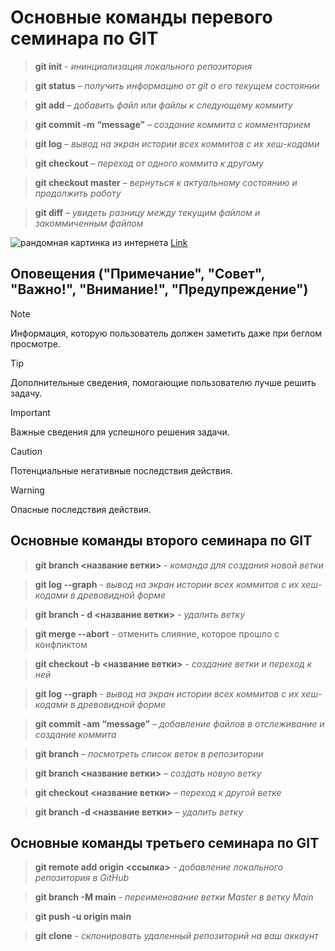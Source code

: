 # Основные команды перевого семинара по GIT

> **git init** - *ининциализация локального репозитория*

>**git status** – *получить информацию от git о его текущем состоянии*

>**git add** – *добавить файл или файлы к следующему коммиту*

>**git commit -m “message”** – *cоздание коммита с комментарием*

>**git log** – *вывод на экран истории всех коммитов с их хеш-кодами*

>**git checkout** – *переход от одного коммита к другому*

>**git checkout master** – *вернуться к актуальному состоянию и продолжить работу*

>**git diff** – *увидеть разницу между текущим файлом и закоммиченным файлом*

![рандомная картинка из интернета](https://mobimg.b-cdn.net/v3/fetch/80/807548893d3c824877406205a7aed13c.jpeg)
[Link](https://gb.ru)

## Оповещения ("Примечание", "Совет", "Важно!", "Внимание!", "Предупреждение")

> [!NOTE]
> Информация, которую пользователь должен заметить даже при беглом просмотре.

> [!TIP]
> Дополнительные сведения, помогающие пользователю лучше решить задачу.

> [!IMPORTANT]
> Важные сведения для успешного решения задачи.

> [!CAUTION]
> Потенциальные негативные последствия действия.

> [!WARNING]
> Опасные последствия действия.

## Основные команды второго семинара по GIT

> **git branch <название ветки>** - *команда для создания новой ветки*

> **git log --graph** - *вывод на экран истории всех коммитов с их хеш-кодами в древовидной форме*

> **git branch - d <название ветки>** - *удалить ветку*

>**git merge --abort** - отменить слияние, которое прошло с конфликтом

>**git checkout  -b <название ветки>** - *создание ветки и переход к ней*

>**git log --graph** - *вывод на экран истории всех коммитов с их хеш-кодами в древовидной форме*

>**git commit -am “message”** – *добавление файлов в отслеживание и создание коммита*

>**git branch** – *посмотреть список веток в репозитории*

>**git branch <название ветки>** – *создать новую ветку*

>**git checkout <название ветки>** – *переход к другой ветке*

>**git branch -d <название ветки>** – *удалить ветку*

## Основные команды третьего семинара по GIT

>**git remote add origin <ссылка>** - *добавление локального репозитория в GitHub*

>**git branch -M main** - *переименование ветки Master в ветку Main*

>**git push -u origin main** 

>**git clone** - *склонировать удаленный репозиторий на ваш аккаунт*